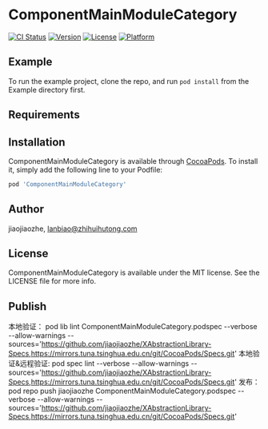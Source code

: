 # ComponentMainModuleCategory

[![CI Status](https://img.shields.io/travis/jiaojiaozhe/ComponentMainModuleCategory.svg?style=flat)](https://travis-ci.org/jiaojiaozhe/ComponentMainModuleCategory)
[![Version](https://img.shields.io/cocoapods/v/ComponentMainModuleCategory.svg?style=flat)](https://cocoapods.org/pods/ComponentMainModuleCategory)
[![License](https://img.shields.io/cocoapods/l/ComponentMainModuleCategory.svg?style=flat)](https://cocoapods.org/pods/ComponentMainModuleCategory)
[![Platform](https://img.shields.io/cocoapods/p/ComponentMainModuleCategory.svg?style=flat)](https://cocoapods.org/pods/ComponentMainModuleCategory)

## Example

To run the example project, clone the repo, and run `pod install` from the Example directory first.

## Requirements

## Installation

ComponentMainModuleCategory is available through [CocoaPods](https://cocoapods.org). To install
it, simply add the following line to your Podfile:

```ruby
pod 'ComponentMainModuleCategory'
```

## Author

jiaojiaozhe, lanbiao@zhihuihutong.com

## License

ComponentMainModuleCategory is available under the MIT license. See the LICENSE file for more info.

## Publish
本地验证： pod lib lint ComponentMainModuleCategory.podspec --verbose --allow-warnings --sources='https://github.com/jiaojiaozhe/XAbstractionLibrary-Specs,https://mirrors.tuna.tsinghua.edu.cn/git/CocoaPods/Specs.git'
本地验证&远程验证: pod spec lint --verbose --allow-warnings --sources='https://github.com/jiaojiaozhe/XAbstractionLibrary-Specs,https://mirrors.tuna.tsinghua.edu.cn/git/CocoaPods/Specs.git'
发布：pod repo push jiaojiaozhe ComponentMainModuleCategory.podspec  --verbose --allow-warnings --sources='https://github.com/jiaojiaozhe/XAbstractionLibrary-Specs,https://mirrors.tuna.tsinghua.edu.cn/git/CocoaPods/Specs.git'
